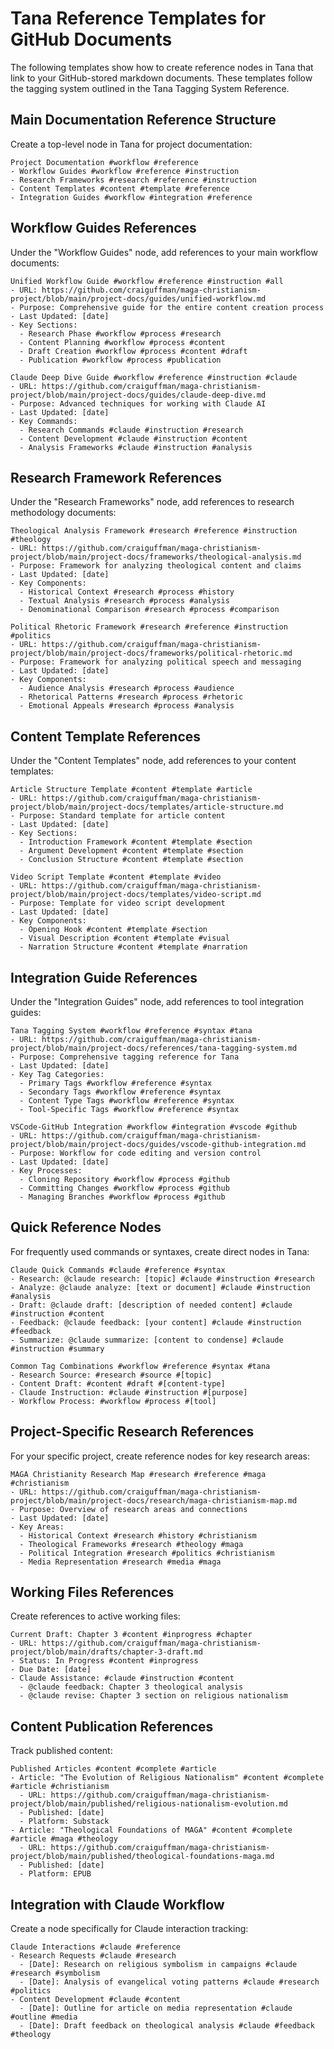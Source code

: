 # Tana Reference Templates for GitHub Documents

The following templates show how to create reference nodes in Tana that link to your GitHub-stored markdown documents. These templates follow the tagging system outlined in the Tana Tagging System Reference.

## Main Documentation Reference Structure

Create a top-level node in Tana for project documentation:

```
Project Documentation #workflow #reference
- Workflow Guides #workflow #reference #instruction
- Research Frameworks #research #reference #instruction
- Content Templates #content #template #reference
- Integration Guides #workflow #integration #reference
```

## Workflow Guides References

Under the "Workflow Guides" node, add references to your main workflow documents:

```
Unified Workflow Guide #workflow #reference #instruction #all
- URL: https://github.com/craiguffman/maga-christianism-project/blob/main/project-docs/guides/unified-workflow.md
- Purpose: Comprehensive guide for the entire content creation process
- Last Updated: [date]
- Key Sections:
  - Research Phase #workflow #process #research
  - Content Planning #workflow #process #content
  - Draft Creation #workflow #process #content #draft
  - Publication #workflow #process #publication
```

```
Claude Deep Dive Guide #workflow #reference #instruction #claude
- URL: https://github.com/craiguffman/maga-christianism-project/blob/main/project-docs/guides/claude-deep-dive.md
- Purpose: Advanced techniques for working with Claude AI
- Last Updated: [date]
- Key Commands:
  - Research Commands #claude #instruction #research
  - Content Development #claude #instruction #content
  - Analysis Frameworks #claude #instruction #analysis
```

## Research Framework References

Under the "Research Frameworks" node, add references to research methodology documents:

```
Theological Analysis Framework #research #reference #instruction #theology
- URL: https://github.com/craiguffman/maga-christianism-project/blob/main/project-docs/frameworks/theological-analysis.md
- Purpose: Framework for analyzing theological content and claims
- Last Updated: [date]
- Key Components:
  - Historical Context #research #process #history
  - Textual Analysis #research #process #analysis
  - Denominational Comparison #research #process #comparison
```

```
Political Rhetoric Framework #research #reference #instruction #politics
- URL: https://github.com/craiguffman/maga-christianism-project/blob/main/project-docs/frameworks/political-rhetoric.md
- Purpose: Framework for analyzing political speech and messaging
- Last Updated: [date]
- Key Components:
  - Audience Analysis #research #process #audience
  - Rhetorical Patterns #research #process #rhetoric
  - Emotional Appeals #research #process #analysis
```

## Content Template References

Under the "Content Templates" node, add references to your content templates:

```
Article Structure Template #content #template #article
- URL: https://github.com/craiguffman/maga-christianism-project/blob/main/project-docs/templates/article-structure.md
- Purpose: Standard template for article content
- Last Updated: [date]
- Key Sections:
  - Introduction Framework #content #template #section
  - Argument Development #content #template #section
  - Conclusion Structure #content #template #section
```

```
Video Script Template #content #template #video
- URL: https://github.com/craiguffman/maga-christianism-project/blob/main/project-docs/templates/video-script.md
- Purpose: Template for video script development
- Last Updated: [date]
- Key Components:
  - Opening Hook #content #template #section
  - Visual Description #content #template #visual
  - Narration Structure #content #template #narration
```

## Integration Guide References

Under the "Integration Guides" node, add references to tool integration guides:

```
Tana Tagging System #workflow #reference #syntax #tana
- URL: https://github.com/craiguffman/maga-christianism-project/blob/main/project-docs/references/tana-tagging-system.md
- Purpose: Comprehensive tagging reference for Tana
- Last Updated: [date]
- Key Tag Categories:
  - Primary Tags #workflow #reference #syntax
  - Secondary Tags #workflow #reference #syntax
  - Content Type Tags #workflow #reference #syntax
  - Tool-Specific Tags #workflow #reference #syntax
```

```
VSCode-GitHub Integration #workflow #integration #vscode #github
- URL: https://github.com/craiguffman/maga-christianism-project/blob/main/project-docs/guides/vscode-github-integration.md
- Purpose: Workflow for code editing and version control
- Last Updated: [date]
- Key Processes:
  - Cloning Repository #workflow #process #github
  - Committing Changes #workflow #process #github
  - Managing Branches #workflow #process #github
```

## Quick Reference Nodes

For frequently used commands or syntaxes, create direct nodes in Tana:

```
Claude Quick Commands #claude #reference #syntax
- Research: @claude research: [topic] #claude #instruction #research
- Analyze: @claude analyze: [text or document] #claude #instruction #analysis
- Draft: @claude draft: [description of needed content] #claude #instruction #content
- Feedback: @claude feedback: [your content] #claude #instruction #feedback
- Summarize: @claude summarize: [content to condense] #claude #instruction #summary
```

```
Common Tag Combinations #workflow #reference #syntax #tana
- Research Source: #research #source #[topic] 
- Content Draft: #content #draft #[content-type]
- Claude Instruction: #claude #instruction #[purpose]
- Workflow Process: #workflow #process #[tool]
```

## Project-Specific Research References

For your specific project, create reference nodes for key research areas:

```
MAGA Christianity Research Map #research #reference #maga #christianism
- URL: https://github.com/craiguffman/maga-christianism-project/blob/main/project-docs/research/maga-christianism-map.md
- Purpose: Overview of research areas and connections
- Last Updated: [date]
- Key Areas:
  - Historical Context #research #history #christianism
  - Theological Frameworks #research #theology #maga
  - Political Integration #research #politics #christianism
  - Media Representation #research #media #maga
```

## Working Files References

Create references to active working files:

```
Current Draft: Chapter 3 #content #inprogress #chapter
- URL: https://github.com/craiguffman/maga-christianism-project/blob/main/drafts/chapter-3-draft.md
- Status: In Progress #content #inprogress
- Due Date: [date]
- Claude Assistance: #claude #instruction #content
  - @claude feedback: Chapter 3 theological analysis
  - @claude revise: Chapter 3 section on religious nationalism
```

## Content Publication References

Track published content:

```
Published Articles #content #complete #article
- Article: "The Evolution of Religious Nationalism" #content #complete #article #christianism
  - URL: https://github.com/craiguffman/maga-christianism-project/blob/main/published/religious-nationalism-evolution.md
  - Published: [date]
  - Platform: Substack
- Article: "Theological Foundations of MAGA" #content #complete #article #maga #theology
  - URL: https://github.com/craiguffman/maga-christianism-project/blob/main/published/theological-foundations-maga.md
  - Published: [date]
  - Platform: EPUB
```

## Integration with Claude Workflow

Create a node specifically for Claude interaction tracking:

```
Claude Interactions #claude #reference
- Research Requests #claude #research
  - [Date]: Research on religious symbolism in campaigns #claude #research #symbolism
  - [Date]: Analysis of evangelical voting patterns #claude #research #politics
- Content Development #claude #content
  - [Date]: Outline for article on media representation #claude #outline #media
  - [Date]: Draft feedback on theological analysis #claude #feedback #theology
```
